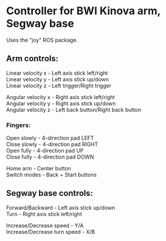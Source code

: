 # Controller for BWI Kinova arm, Segway base

Uses the "joy" ROS package. 

## Arm controls:  
Linear velocity x - Left axis stick left/right  
Linear velocity y - Left axis stick up/down  
Linear velocity z - Left trigger/Right trigger  
  
Angular velocity x - Right axis stick left/right  
Angular velocity y - Right axis stick up/down  
Angular velocity z - Left back button/Right back button  
  
### Fingers:  
Open slowly - 4-direction pad LEFT  
Close slowly - 4-direction pad RIGHT  
Open fully - 4-direction pad UP  
Close fully - 4-direction pad DOWN  
  
Home arm - Center button  
Switch modes - Back + Start buttons  

## Segway base controls:  
Forward/Backward - Left axis stick up/down  
Turn - Right axis stick left/right  

Increase/Decrease speed - Y/A  
Increase/Decrease turn speed - X/B  
